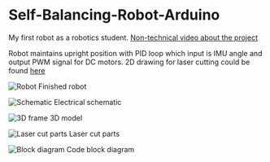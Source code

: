 # Self-Balancing-Robot-Arduino

My first robot as a robotics student. [Non-technical video about the project](https://youtu.be/lHgP6joeltY)

Robot maintains upright position with PID loop which input is IMU angle and output PWM signal for DC motors. 2D drawing for laser cutting could be found [here](2D%20Drawing)

![Robot](https://user-images.githubusercontent.com/16375702/107125470-eaf00d00-68b2-11eb-8493-254d87370deb.jpg)
Finished robot

![Schematic](https://user-images.githubusercontent.com/16375702/107125524-2c80b800-68b3-11eb-8d23-dd5b090f7f9b.png)
Electrical schematic

![3D frame](https://user-images.githubusercontent.com/16375702/107125472-ed526700-68b2-11eb-97be-20b9c537af12.png)
3D model

![Laser cut parts](https://user-images.githubusercontent.com/16375702/107125479-f04d5780-68b2-11eb-9c68-8ed630e86952.jpg)
Laser cut parts

![Block diagram](https://user-images.githubusercontent.com/16375702/107125484-f3484800-68b2-11eb-9982-47eea21787b5.png)
Code block diagram

